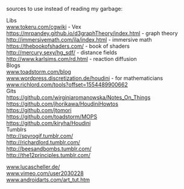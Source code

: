 sources to use instead of reading my garbage:      
  
Libs  
www.tokeru.com/cgwiki  - Vex  
https://mrpandey.github.io/d3graphTheory/index.html - graph theory    
http://immersivemath.com/ila/index.html  - immersive math     
https://thebookofshaders.com/  - book of shaders   
http://mercury.sexy/hg_sdf/ - distance fields  
http://www.karlsims.com/rd.html - reaction diffusion  
Blogs   
www.toadstorm.com/blog    
www.wordpress.discretization.de/houdini - for mathematicians  
www.richlord.com/tools?offset=1554489900662    
Gits  
https://github.com/wirginiaromanowska/Notes_On_Things     
https://github.com/jhorikawa/HoudiniHowtos    
https://github.com/jtomori  
https://github.com/toadstorm/MOPS     
https://github.com/kiryha/Houdini   
Tumblrs  
http://spyrogif.tumblr.com/    
http://richardlord.tumblr.com/   
http://beesandbombs.tumblr.com/   
http://the12principles.tumblr.com/   

www.lucascheller.de/    
www.vimeo.com/user2030228   
www.androidarts.com/art_tut.htm   




